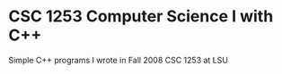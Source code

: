 CSC 1253 Computer Science I with C++
=======

Simple C++ programs I wrote in Fall 2008 CSC 1253 at LSU
